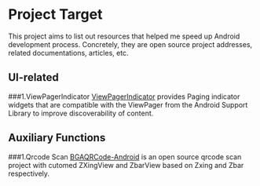 # Project Target
This project aims to list out resources that helped me speed up Android development process. Concretely, they are open source project addresses, related documentations, articles, etc.
## UI-related
###1.ViewPagerIndicator
[ViewPagerIndicator](https://github.com/JakeWharton/ViewPagerIndicator) provides Paging indicator widgets that are compatible with the ViewPager from the Android Support Library to improve discoverability of content.
## Auxiliary Functions
###1.Qrcode Scan
[BGAQRCode-Android](https://github.com/bingoogolapple/BGAQRCode-Android) is an open source qrcode scan project with cutomed ZXingView and ZbarView based on Zxing and Zbar respectively.